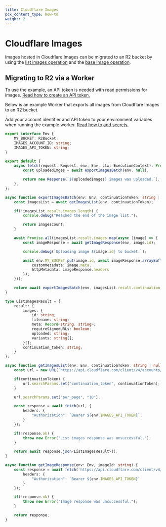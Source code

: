```yaml
---
title: Cloudflare Images
pcx_content_type: how-to
weight: 2
---
```


# Cloudflare Images

Images hosted in Cloudflare Images can be migrated to an R2 bucket by using the [list images operation](/api/operations/cloudflare-images-list-images-v2) and the [base image operation](https://developers.cloudflare.com/api/operations/cloudflare-images-base-image).

## Migrating to R2 via a Worker

To use the example, an API token is needed with read permissions for images. [Read how to create an API token.](/fundamentals/api/get-started/create-token/)

Below is an example Worker that exports all images from Cloudflare Images to an R2 bucket.

Add your account identifier and API token to your environment variables when running the example worker. [Read how to add secrets.](/workers/configuration/secrets/#add-secrets-to-your-project)

```ts
export interface Env {
	MY_BUCKET: R2Bucket;
	IMAGES_ACCOUNT_ID: string;
	IMAGES_API_TOKEN: string;
}

export default {
	async fetch(request: Request, env: Env, ctx: ExecutionContext): Promise<Response> {
		const uploadedImges = await exportImagesBatch(env, null);

		return new Response(`${uploadedImages} images was uploaded.`);
	},
};

async function exportImagesBatch(env: Env, continuationToken: string | null, imagesCount: number = 0): Promise<null> {
	const imagesList = await getImagesList(env, continuationToken);

	if(!imagesList.result.images.length) {
		console.debug("Reached the end of the image list.");

		return imagesCount;
	}

	await Promise.all(imagesList.result.images.map(async (image) => {
		const imageResponse = await getImageResponse(env, image.id);

		console.debug(`Uploading image ${image.id} to bucket.`);

		await env.MY_BUCKET.put(image.id, await imageResponse.arrayBuffer(), {
			customMetadata: image.meta,
			httpMetadata: imageResponse.headers
		});
	}));

	return await exportImagesBatch(env, imagesList.result.continuation_token, imagesCount + imagesList.result.images.length);
}

type ListImagesResult = {
	result: {
		images: {
			id: string;
			filename: string;
			meta: Record<string, string>;
			requireSignedURLs: boolean;
			uploaded: string;
			variants: string[];
		}[];
		continuation_token: string;
	}
};

async function getImagesList(env: Env, continuationToken: string | null = null) {
	const url = new URL(`https://api.cloudflare.com/client/v4/accounts/${env.IMAGES_ACCOUNT_ID}/images/v2`);

	if(continuationToken) {
		url.searchParams.set("continuation_token", continuationToken);
	}

	url.searchParams.set("per_page", "10");

	const response = await fetch(url, {
		headers: {
			"Authorization": `Bearer ${env.IMAGES_API_TOKEN}`,
		}
	});

	if(!response.ok) {
		throw new Error("List images response was unsuccessful.");
	}

	return await response.json<ListImagesResult>();
}

async function getImageResponse(env: Env, imageId: string) {
	const response = await fetch(`https://api.cloudflare.com/client/v4/accounts/${env.IMAGES_ACCOUNT_ID}/images/v1/${imageId}/blob`, {
		headers: {
			"Authorization": `Bearer ${env.IMAGES_API_TOKEN}`
		}
	});

	if(!response.ok) {
		throw new Error("Image response was unsuccessful.");
	}

	return response;
}
```